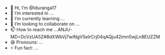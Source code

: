 - 👋 Hi, I’m @Iduranga17
- 👀 I’m interested in ...
- 🌱 I’m currently learning ...
- 💞️ I’m looking to collaborate on ...
- 📫 How to reach me ...ANJU-MD=DcVzUA5Z#8dXWbVj7wiNgV5eIrCrj04qAQju42imn5wjLn8EUZZM
- 😄 Pronouns: ...
- ⚡ Fun fact: ...

<!---
Iduranga17/Iduranga17 is a ✨ special ✨ repository because its `README.md` (this file) appears on your GitHub profile.
You can click the Preview link to take a look at your changes.
--->
